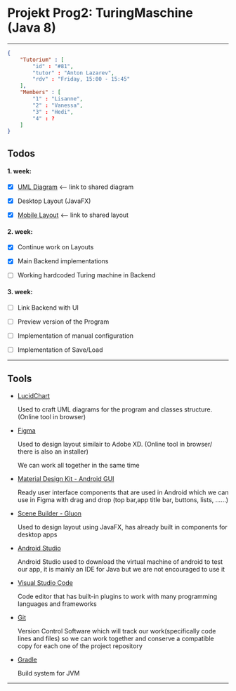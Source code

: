 # Projekt Prog2: TuringMaschine (Java 8)

------------------------------------------------------------------

```json
{
    "Tutorium" : [
        "id" : "#81",
        "tutor" : "Anton Lazarev",
        "rdv" : "Friday, 15:00 - 15:45"
    ],
    "Members" : [
        "1" : "Lisanne",
        "2" : "Vanessa",
        "3" : "Hedi",
        "4" : ?
    ]
}
```

## Todos

#### 1. week:

- [x] [UML Diagram](https://app.lucidchart.com/invitations/accept/789d560f-ba85-424b-a47c-ca13e721600e) <-- link to shared diagram

- [x] Desktop Layout (JavaFX)

- [x] [Mobile Layout](https://www.figma.com/file/tOZ8G50fi3TvbK6Da5I812/Application-Layout) <-- link to shared layout

#### 2. week:

- [x] Continue work on Layouts

- [x] Main Backend implementations

- [ ] Working hardcoded Turing machine in Backend

#### 3. week:

- [ ] Link Backend with UI

- [ ] Preview version of the Program

- [ ] Implementation of manual configuration

- [ ] Implementation of Save/Load



------------------------------------------------------------------------------

## Tools

- [LucidChart](https://app.lucidchart.com/)
  
  Used to craft UML diagrams for the program and classes structure. (Online tool in browser)

- [Figma](https://www.figma.com/)
  
  Used to design layout similair to Adobe XD. (Online tool in browser/ there is also an installer)
  
  We can work all together in the same time

- [Material Design Kit - Android GUI](https://materialdesignkit.com/android-gui/)
  
  Ready user interface components that are used in Android which we can use in Figma with drag and drop (top bar,app title bar, buttons, lists, ......)

- [Scene Builder - Gluon](https://gluonhq.com/products/scene-builder/)
  
  Used to design layout using JavaFX, has already built in components for desktop apps

- [Android Studio](https://developer.android.com/studio)
  
  Android Studio used to download the virtual machine of android to test our app, it is mainly an IDE for Java but we are not encouraged to use it

- [Visual Studio Code](https://code.visualstudio.com/)
  
  Code editor that has built-in plugins to work with many programming languages and frameworks

- [Git](https://git-scm.com/)
  
  Version Control Software which will track our work(specifically code lines and files) so we can work together and conserve a compatible copy for each one of the project repository

- [Gradle](https://gradle.org/install/)
  
  Build system for JVM

--------------------------------------------------------------------------------------
